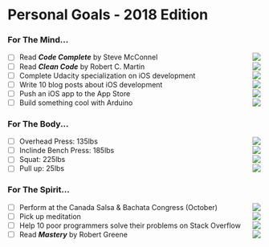 # Personal Goals - 2018 Edition

### For The Mind...

- [ ] Read <b><i>Code Complete</i></b> by Steve McConnel <img align="right" src="http://progressed.io/bar/0" >
- [ ] Read <b><i>Clean Code</i></b> by Robert C. Martin <img align="right" src="http://progressed.io/bar/13" >
- [ ] Complete Udacity specialization on iOS development <img align="right" src="http://progressed.io/bar/0" >
- [ ] Write 10 blog posts about iOS development <img align="right" src="http://progressed.io/bar/0" >
- [ ] Push an iOS app to the App Store <img align="right" src="http://progressed.io/bar/0" >
- [ ] Build something cool with Arduino <img align="right" src="http://progressed.io/bar/0" >

### For The Body...

- [ ] Overhead Press: 135lbs <img align="right" src="http://progressed.io/bar/70" >
- [ ] Inclinde Bench Press: 185lbs <img align="right" src="http://progressed.io/bar/75" >
- [ ] Squat: 225lbs <img align="right" src="http://progressed.io/bar/65" >
- [ ] Pull up: 25lbs <img align="right" src="http://progressed.io/bar/15" >

### For The Spirit...

- [ ] Perform at the Canada Salsa & Bachata Congress (October) <img align="right" src="http://progressed.io/bar/0" >
- [ ] Pick up meditation <img align="right" src="http://progressed.io/bar/0" >
- [ ] Help 10 poor programmers solve their problems on Stack Overflow <img align="right" src="http://progressed.io/bar/0" >
- [ ] Read <b><i>Mastery</i></b> by Robert Greene <img align="right" src="http://progressed.io/bar/100" >
